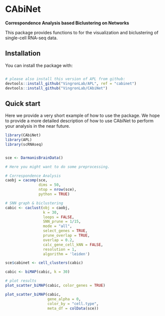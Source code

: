 
# CAbiNet
**Correspondence Analysis based Biclustering on Networks**

This package provides functions to for the visualization and biclustering of single-cell RNA-seq data. 


## Installation

You can install the package with:

``` r

# please also install this version of APL from github:
devtools::install_github("VingronLab/APL", ref = "cabinet")
devtools::install_github("VingronLab/CAbiNet")
```

## Quick start

Here we provide a very short example of how to use the package. We hope to provide a more detailed description of how to use CAbiNet to perform your analysis in the near future.

``` r
library(CAbiNet)
library(APL)
library(scRNAseq)


sce <- DarmanisBrainData()

# Here you might want to do some preprocessing.

# Correspondence Analysis
caobj = cacomp(sce,
               dims = 50,
               ntop = nrow(sce),
               python = TRUE)

# SNN graph & biclustering
cabic <- caclust(obj = caobj,
                 k = 30,
                 loops = FALSE,
                 SNN_prune = 1/15,
                 mode = "all",
                 select_genes = TRUE,
                 prune_overlap = TRUE,
                 overlap = 0.2,
                 calc_gene_cell_kNN = FALSE,
                 resolution = 1,
                 algorithm = 'leiden')

sce$cabinet <- cell_clusters(cabic)

cabic <- biMAP(cabic, k = 30)

# plot results
plot_scatter_biMAP(cabic, color_genes = TRUE)

plot_scatter_biMAP(cabic, 
                   gene_alpha = 0,
                   color_by = "cell.type",
                   meta_df = colData(sce))


```
